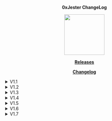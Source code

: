 <p align="center"> <b> 0xJester ChangeLog</b> </p>

<p align="center">
<img src="src/main/resources/assets/jester/logo.png" width="128"/>
</p>

<p align="center"> <b> <a href="https://github.com/TheReal3rd/JesterClient/releases"> Releases </a> </b> </p>
<p align="center"> <b> <a href="https://github.com/TheReal3rd/JesterClient/blob/master/ChangeLog.md"> Changelog </a> </b> </p>

<details>
<summary> V1.1 </summary>
<p> 1. Strafe has been fixed. Now works on const. </p>
<p> 2. Fixed Chat i had a mixin remove chat signatures but const doesn't like it. </p>
<p> 3. ElytraFly Ported and works but may not work as intended nor work on const needs testing. </p>
<p> 4. Blink Ported needs more testing. </p>
<p> 5. Jesus ported packet doesn't work. Needs work. </p>
<p> 6. SafeWalk Ported Works fine. </p>
<p> 7. AntiHunger fixed sprint. </p>
<p> 8. MHAT Ported little to no testing done. </p>
<p> 9. BreakWarning ported untested. (Fixed name display issue.) </p>
<p> 10. BreadCrumbs ported tested. </p>
<p> 11. CrystalDamageESP ported tested. </p>
<p> 12. Ported Wurst- 2 Friends System. </p>
<p> 13. Ported Wurst- 2 RPC. </p>
<p> 14. Ported NameTags. </p>
<p> 15. EntityESP Ported (Outline Shaders are not done.). </p>
<p> 16. BlockHighlight ported and tested. </p>
<p> 17. PotionEffects ported and tested .(Hud) </p>
<p> 18. HoleInfo ported, tested and improved. (Hud) </p>
<p> 19. PlayerList ported and tested. (Hud) </p>
<p> 20. PopCounter ported and tested. </p>
<p> 21. Rewritten InfoHud. </p>
</details>

<details>
<summary> V1.2 </summary>
<p> 1. Fixed String Settings length related issue. </p>
<p> 2. NoGlitchBlocks Ported and Tested. </p>
<p> 3. NoRender added NoBackground for GUI Screens. </p>
<p> 4. NoRender added NoTotem for Overlay. </p>
<p> 5. Waypoints ported and tested. </p>
<p> 6. WaypointsCmd (Command) ported and tested. </p>
<p> 7. FeetESP ported and tested (Reduced its abilities). </p>
<p> 8. BootSetting has been ported.</p>
<p> 9. ThreadManager has been ported.</p>
<p> 10. ActionButton has been ported.</p>
<p> 11. AutoLog has been ported and tested.</p>
<p> 12. Removed more WurstV7 related classes.</p>
<p> 13. Ported Wurst- 2 ThreadManager (Improved it).</p>
<p> 14. Ported Wurst- 2 HoleManager (Improved it).</p>
<p> 15. HoleESP ported and tested (Upped render distance to 64). </p>
<p> 16. Fixed KeyBind setting. </p>
<p> 17. ClickGUI's can be opened using -t command now. </p>
<p> 18. ClickGUI improved colours for settings. </p>
<p> 19. Added Third Person Server Rotations (Basically like Future). </p>
<p> 20. VisualRange ported, tested and fixed. </p>
<p> 21. ViewModel ported and tested. (One issue MainHand rotations effect both hands.) </p>
<p> 22. ChatAppend ported and tested. </p>
<p> 23. ToolTipMods ported and tested. </p>
<p> 24. TabMods ported and tested. </p>
<p> 25. Search ported and tested (Module and Commands). </p>
<p> 26. Reworked how threads work bit more. </p>
<p> 27. ItemMods, ItemESP and MainMenuMods ported and tested. </p>
<p> 28. Rewritten Raytrace Rotations. </p>
<p> 29. Nuker and Tunneler ported and tested. </p>
<p> 30. Reworked block breaking and standardised it all. </p>
<p> 31. Ported and tested LagManager. </p>
</details>


<details>
<summary> V1.3 </summary>
<p> 1. Ported Wurst- 2 Plugin System (No Mixins or Resources.). </p>
<p> 2. Fixed Nuker rendering bugs. </p>
<p> 3. Rewritten StashLogger. </p>
<p> 4. Fixed ToolTips rendering bug. </p>
<p> 5. Updated to 1.19.3. </p>
<p> 6. Added RPC application select ( 0xJester, Wurst-2 and National Workers Party Of Constantiam ). </p>
<p> 7. AdvPlace ported and testing (Placement feature doesn't work resulting it being removed.). </p>
<p> 8. Improved Thread time tracker (Debug related). </p>
<p> 9. Surround ported and tested (Planned to be rewritten) </p>
<p> 10. MiningMods rewritten. </p>
<p> 11. AutoTool ported and tested. </p>
<p> 12. NoInteract ported and tested. </p>
<p> 13. NoRotate ported and not tested. </p>
<p> 14. OffhandMend ported and tested. </p>
<p> 15. PacketCanceller rewritten. </p>
<p> 16. PacketLogger ported and tested. </p>
<p> 17. Added MappingsFetcher allows you to get Obfuscated and de-Obfuscated Class, Field and Method names. </p>
<p> 18. Replenish ported and tested. </p>
<p> 19. RotateLock ported, tested and improved. </p>
<p> 20. Added MaxHeight slider to Click GUI. </p>
<p> 21. Fixed ColourSettings NullPointer error. </p>
<p> 22. Fixed Search (Command) List option didn't work properly. </p>
<p> 23. Set (Command) ported and tested. </p>
<p> 24. Fixed NoDrawn setting for Arraylist. </p>
<p> 25. Added ServerInfo Hud. </p>
<p> 26. GlobalListener ported and tested (Very inaccurate in certain areas needs more work.). </p>
<p> 27. ChatFilter ported and tested. Few old incomplete features removed. </p>
<p> 28. EChestBackpack failed to port can't get it to work. </p>
<p> 29. FakePlayer ported and tested. </p>
<p> 30. PortalGUI ported and tested. </p>
<p> 31. Nuker BlockList "Custom" setting now works. </p>
<p> 32. Fixed ToolTips Shulker view not view none default Shulkers. </p>
<p> 33. AutoBuilder Rewritten. </p>
<p> 34. Scaffold ported and tested. </p>
<p> 35. NoSlow GUI move has been re-added. </p>
</details>

<details>
<summary> V1.4 </summary>
<p> 1. AntiAim ported and tested. </p>
<p> 2. AutoAgro ported and tested. </p>
<p> 3. NoSlow GUI no longer effects ChatScreen. </p>
<p> 4. BaritoneAPI reimplemented (Modules & Commands). </p>
<p> 5. AutoReconnect ported and tested. </p>
<p> 6. Offhand ported and tested. </p>
<p> 7. WebBreaker ported, tested and improved. </p>
<p> 8. Spammer upped max Delay from 500 to 1000. </p>
<p> 9. AutoEat ported and tested. </p>
<p> 10. Fixed Hud Elements displaying when disabled on a new install. </p>
<p> 11. EndermanBot ported and tested. </p>
<p> 12. AutoWeb ported, tested and improved. </p>
<p> 13. Fixed ClickGUI and ClickGUIHud default bind not settings on a new install. </p>
<p> 14. PortalGodMode ported, tested and changed (Less automatic). </p>
<p> 15. HoleFill ported and tested (Planned to be rewritten.)  </p>
<p> 16. Fixed RPC starting on boot when disabled.  </p>
<p> 17. Fixed Offhand, AutoTotem and OffhandMend conflicting when multiple offhand modules are on.  </p>
<p> 18. AutoTotem and AutoArmour will do nothing while player is in Creative Mode.  </p>
<p> 19. OnGround removed no longer works. </p>
<p> 20. MiningMods Fixed misspelling (Settings will be reset too!). </p>
<p> 21. Fixed ChatAppend appending to Commands. </p>
<p> 22. AutoArmour ported and tested. </p>
<p> 23. AutoEXP ported and tested (Needs fixing up.). </p>
<p> 24. Corrected some information such as Birthday date and Minecraft version. </p>
<p> 25. Improved AutoBuilder Rotations less glitchy and Smooth rotations can be toggled. </p>
<p> 26. FakePlayer Changed game profile. </p>
<p> 27. Rewritten AutoCrystal. </p>
<p> 28. Added AntiDesync (A collection of desync preventions). </p>
<p> 29. Implemented new Render Utils created by 0x3C50 </p>
<p> 30. Implemented CustomFontRenderer. </p>
<p> 31. BreakWarning changed colour settings around and added custom font. </p>
<p> 32. NameTags support CustomFonts. </p>
<p> 33. Fixed PlayerInfoCacheManager Request spam when fetching username from UUID. </p>
<p> 34. Improved PlayerInfoCacheManager added Cache storing writes the data to file and reloads it and throws away old entries based on age. </p>
<p> 35. Implemented CustomFont into ClickGui and ClickGUIHud. </p>
<p> 36. Integrated In-Game Account Switcher. </p>
<p> 37. Ported MapDownloadCmd (Map Art to .png). </p>
</details>

<details>
<summary> V1.5 </summary>
<p> 1. Fixed FontRenderer Crash issue relating to string height. </p>
<p> 2. Fixed AutoWalk Key incorrectly written checks. </p>
<p> 3. Worked on NewChunks It's still inaccurate im looking for an alternative way of detecting new chunks. </p>
<p> 4. Ported and Rewritten ElytraBot its pathing algorithm is A* but there are a few bugs need to be sorted out (Better still gets stuck.). </p>
<p> 5. Added HunterBot searches and kills mobs to collect XP to repair items. </p>
<p> 6. Added Freecam (Not 100% but works.). </p>
<p> 7. Velocity added a fix for fishing rod velocity. </p>
<p> 8. Added AutoFish. </p>
<p> 9. Improved and Fixed StashLogger (Doesn't spam save stashes plus you can toggle more stuff on and off.). </p>
<p> 10. Added WorldMods World related rendering changes such as Sky and Fog colour. </p>
<p> 11. Fixed Colour setting not applying Alpha due to incorrectly apply colour when loading config. </p>
<p> 12. Improved Flight settings and detections. </p>
<p> 13. Added FontLoader load fonts from FontFolder. </p>
<p> 14. Fixed ElytraFly and Flight collision checks. </p>
<p> 15. Added Player Count and Packet rate to ServerInfoHud. </p>
<p> 16. ItemHandler add strict moving. </p>
<p> 17. Added ImGui. </p>
<p> 18. Changed Default ClickGUI to better colour and readability. </p>
<p> 19. Made settings save on shutdown instead of only when setting change. </p>
<p> 20. Adjusted ElytraFly Timer option to be more reasonable and realistic. </p>
<p> 21. Fixed Replenish trying to stack incompatible maps and any other incompatible related issues. </p>
<p> 22. Improved ElytraFly Delays and other general code clean up. </p>
<p> 23. Freecam rotations fixed. (1.19.2 Branch) </p>
<p> 24. Fixed null check container to match 1.19.3. (1.19.2 Branch) </p>
<p> 25. Replenish changed default Delay to 2 and Threshold to 20. </p>
<p> 26. ItemHandler changed default delay to 1. </p>
<p> 27. Changed MappingFetcher Mappings to 1.19.2. (1.19.2 Branch) </p>
<p> 28. EntityMods ported over. (Control doesn't work on const, Speed cont got really that fast. ) [Speed, Control and AutoMount] </p>
<p> 29. FastSwim ported over, tested and small improvements.  </p>
</details>

<details>
<summary> V1.6 </summary>
<p> 1. Fixed RPC image changer and fixed event listener being written wrong. </p>
<p> 2. Improved AutoFish will now allow modules complete their task before resuming fishing (KillAura and AutoEat). </p>
<p> 3. Improved Nuker and AutoBuilder will enforce AutoTool selection (Now it will work.). </p>
<p> 4. Fixed PacketLogger lagging when logging all packets (Big dumbass mistake). </p>
<p> 5. Fixed AutoCrystal Offhand. </p>
<p> 6. Fixed PacketLogger Not logging movement packets. </p>
<p> 7. Fixed Flight Vanilla VanillaBypass not working correctly also added Slow fall. </p>
<p> 8. Fixed Small Mixin Warning issue. </p>
<p> 9. Improved AutoEat Filters poison foods, Only Eats Gapples if it needs too. </p>
<p> 10. Improved AntiDesync (EntityInteraction while inventory is open). </p>
<p> 11. Fixed AntiAim kicking on const due to strict Pitch angles. </p>
<p> 12. RPC added custom application option. </p>
<p> 13. Fixed AutoEXP Fully working now. </p>
<p> 14. StringSettings can be reset to default value using right click. </p>
<p> 15. Tracers have fixed colour for Friends and Enemies. </p>
<p> 16. Redone Info hud elements rendering. </p>
<p> 17. Added PVPInfo hud element. </p>
<p> 18. NoDrawn for arraylist visibility is now unhidden meaning you don't need to toggle it with commands. </p>
<p> 19. Fixed AutoEat not being able to eat when certain menus are open (Paused screen.). </p>
<p> 20. Surround Fixed and working with the old issue and inefficiency here and there. </p>
<p> 21. NoRender Added NoStatusEffect Overlay and TileEntity options. </p>
<p> 22. Added HClip Commands. </p>
<p> 23. Small improvements to VClip for Vanilla servers. </p>
<p> 24. Added ItemSaver Durability warning, AutoSwitch. </p>
<p> 25. Added FOVCmd set the players FOV above or below the limits. </p>
<p> 26. Added Welcome Hud element. </p>
<p> 27. Ported MiddleClick (Friend, Pearl, Offhand Submode and AutoTotem Submode.). </p>
<p> 28. ToolTips MapRender now displays whether the map is locked and the id of the map. </p>
<p> 29. Nuker added MultiBreak breaks multiple block in a single tick. </p>
<p> 30. Improved NewChunks added 1.12 OLD Chunks, 1.12 , 1.19 and New now render with a separate colour (New chunks detection is currently broken.). </p>
<p> 31. Added 1.19.3 Baritone API to 1.19.2 Branch and fixed the crashing issue when Baritone isn't present. </p>
</details>

<details>
<summary> V1.7 </summary>
<p> 1. Updated the font renderer. </p>
<p> 2. KillAura(This change may affect other modules.) fixed targeting Slimes. </p>
<p> 3. Added BariPause When enabled it pauses Baritone just a simple way to pause it. </p>
<p> 4. Welcome names list has been reversed. </p>
<p> 5. Changed Module and Command dependency detection should be more reliable. </p>
<p> 6. Fixed gotowaypoint command crashing game when given an empty entry. </p>
<p> 7. Added Headless Mode (Incomplete still need work). </p>
<p> 8. Added a system to reduce Invalid Session errors. This done by re-logging into the account automatically when the error is thrown however the account must be in Account Manager to work. </p>
<p> 9. Finished Plugin system (It's the same system used in WurstMinusTwo i have plans to add improvements.). </p>
</details>